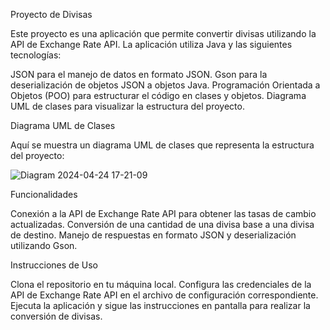 Proyecto de Divisas

Este proyecto es una aplicación que permite convertir divisas utilizando la API de Exchange Rate API. La aplicación utiliza Java y las siguientes tecnologías:


JSON para el manejo de datos en formato JSON.
Gson para la deserialización de objetos JSON a objetos Java.
Programación Orientada a Objetos (POO) para estructurar el código en clases y objetos.
Diagrama UML de clases para visualizar la estructura del proyecto.

Diagrama UML de Clases

Aquí se muestra un diagrama UML de clases que representa la estructura del proyecto:

![Diagram 2024-04-24 17-21-09](https://github.com/AnndyCep/ReteApi-Divisas/assets/92260109/e0ae2d63-e1a0-4b78-b742-bf1210b320e0)

Funcionalidades

Conexión a la API de Exchange Rate API para obtener las tasas de cambio actualizadas.
Conversión de una cantidad de una divisa base a una divisa de destino.
Manejo de respuestas en formato JSON y deserialización utilizando Gson.

Instrucciones de Uso

Clona el repositorio en tu máquina local.
Configura las credenciales de la API de Exchange Rate API en el archivo de configuración correspondiente.
Ejecuta la aplicación y sigue las instrucciones en pantalla para realizar la conversión de divisas.
